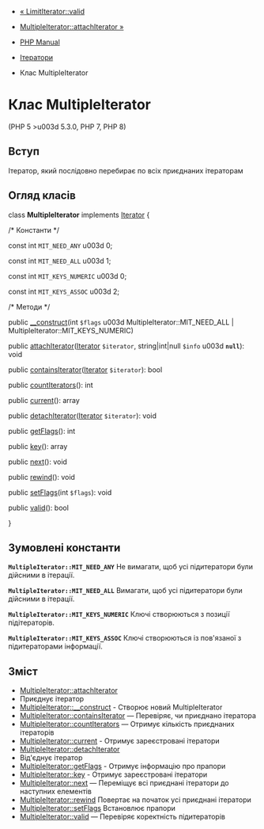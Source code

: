 - [« LimitIterator::valid](limititerator.valid.md)
- [MultipleIterator::attachIterator
»](multipleiterator.attachiterator.md)

- [PHP Manual](index.md)
- [Ітератори](spl.iterators.md)
- Клас MultipleIterator

# Клас MultipleIterator

(PHP 5 \>u003d 5.3.0, PHP 7, PHP 8)

## Вступ

Ітератор, який послідовно перебирає по всіх приєднаних
ітераторам

## Огляд класів

class **MultipleIterator** implements [Iterator](class.iterator.md) {

/\* Константи \*/

const int `MIT_NEED_ANY` u003d 0;

const int `MIT_NEED_ALL` u003d 1;

const int `MIT_KEYS_NUMERIC` u003d 0;

const int `MIT_KEYS_ASSOC` u003d 2;

/\* Методи \*/

public [\_\_construct](multipleiterator.construct.md)(int `$flags` u003d
MultipleIterator::MIT_NEED_ALL \| MultipleIterator::MIT_KEYS_NUMERIC)

public
[attachIterator](multipleiterator.attachiterator.md)([Iterator](class.iterator.md)
`$iterator`, string\|int\|null `$info` u003d **`null`**): void

public
[containsIterator](multipleiterator.containsiterator.md)([Iterator](class.iterator.md)
`$iterator`): bool

public [countIterators](multipleiterator.countiterators.md)(): int

public [current](multipleiterator.current.md)(): array

public
[detachIterator](multipleiterator.detachiterator.md)([Iterator](class.iterator.md)
`$iterator`): void

public [getFlags](multipleiterator.getflags.md)(): int

public [key](multipleiterator.key.md)(): array

public [next](multipleiterator.next.md)(): void

public [rewind](multipleiterator.rewind.md)(): void

public [setFlags](multipleiterator.setflags.md)(int `$flags`): void

public [valid](multipleiterator.valid.md)(): bool

}

## Зумовлені константи

**`MultipleIterator::MIT_NEED_ANY`**
Не вимагати, щоб усі підитератори були дійсними в ітерації.

**`MultipleIterator::MIT_NEED_ALL`**
Вимагати, щоб усі підитератори були дійсними в ітерації.

**`MultipleIterator::MIT_KEYS_NUMERIC`**
Ключі створюються з позиції підітераторів.

**`MultipleIterator::MIT_KEYS_ASSOC`**
Ключі створюються із пов'язаної з підитераторами інформації.

## Зміст

- [MultipleIterator::attachIterator](multipleiterator.attachiterator.md)
- Приєднує ітератор
- [MultipleIterator::\_\_construct](multipleiterator.construct.md) -
Створює новий MultipleIterator
- [MultipleIterator::containsIterator](multipleiterator.containsiterator.md)
— Перевіряє, чи приєднано ітератора
- [MultipleIterator::countIterators](multipleiterator.countiterators.md)
— Отримує кількість приєднаних ітераторів
- [MultipleIterator::current](multipleiterator.current.md) -
Отримує зареєстровані ітератори
- [MultipleIterator::detachIterator](multipleiterator.detachiterator.md)
- Від'єднує ітератор
- [MultipleIterator::getFlags](multipleiterator.getflags.md) -
Отримує інформацію про прапори
- [MultipleIterator::key](multipleiterator.key.md) - Отримує
зареєстровані ітератори
- [MultipleIterator::next](multipleiterator.next.md) — Переміщує
всі приєднані ітератори до наступних елементів
- [MultipleIterator::rewind](multipleiterator.rewind.md)
Повертає на початок усі приєднані ітератори
- [MultipleIterator::setFlags](multipleiterator.setflags.md)
Встановлює прапори
- [MultipleIterator::valid](multipleiterator.valid.md) — Перевіряє
коректність підитераторів
